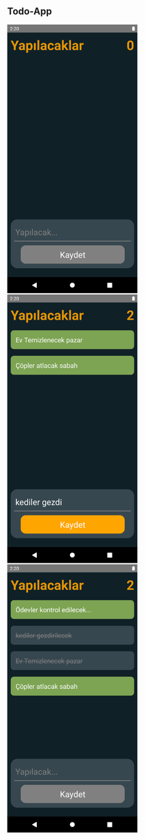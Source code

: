 ## Todo-App

<img src="./src/assets/todo1.png" width="300"> <img src="./src/assets/todo2.png" width="300"> <img src="./src/assets/todo3.png" width="300">
